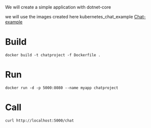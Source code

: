 We will create a simple application with dotnet-core

we will use the images created here kubernetes_chat_example [Chat-example](https://github.com/OktaySavdi/kubernetes_chat_example)


#  Build

    docker build -t chatproject -f Dockerfile .

# Run
    docker run -d -p 5000:8080 --name myapp chatproject

# Call
    curl http://localhost:5000/chat
